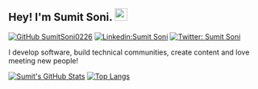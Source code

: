## Hey! I'm Sumit Soni. <img src="https://media.giphy.com/media/hvRJCLFzcasrR4ia7z/giphy.gif" width="25px">

[![GitHub SumitSoni0226](https://img.shields.io/github/followers/SumitSoni0226?label=follow&style=social)](https://github.com/SumitSoni0226)
[![Linkedin:Sumit Soni](https://img.shields.io/badge/-Sumit%20Soni-blue?style=flat-square&logo=Linkedin&logoColor=white&link=https://www.linkedin.com/in/verma-khushboo/)](https://www.linkedin.com/in/sumitsoni0226/)
[![Twitter: Sumit Soni](https://img.shields.io/twitter/follow/_sumitsoni?style=social)](https://twitter.com/_SoniSumit)

I develop software, build technical communities, create content and love meeting new people!


[![Sumit's GitHub Stats](https://github-readme-stats.vercel.app/api?username=SumitSoni0226&hide=issues&count_private=true&show_icons=true&theme=calm)](https://github.com/SumitSoni0226/github-readme-stats)
[![Top Langs](https://github-readme-stats.vercel.app/api/top-langs/?username=SumitSoni0226&layout=compact&theme=calm)](https://github.com/SumitSoni0226/github-readme-stats)




<!--
**SumitSoni0226/SumitSoni0226** is a ✨ _special_ ✨ repository because its `README.md` (this file) appears on your GitHub profile.

Here are some ideas to get you started:

- 🔭 I’m currently working on ...
- 🌱 I’m currently learning ...
- 👯 I’m looking to collaborate on ...
- 🤔 I’m looking for help with ...
- 💬 Ask me about ...
- 📫 How to reach me: ...
- 😄 Pronouns: ...
- ⚡ Fun fact: ...
-->

